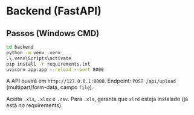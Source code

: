 # Backend (FastAPI)

## Passos (Windows CMD)

```bat
cd backend
python -m venv .venv
.\.venv\Scripts\activate
pip install -r requirements.txt
uvicorn app:app --reload --port 8000
```

A API ouvirá em `http://127.0.0.1:8000`. Endpoint: `POST /api/upload` (multipart/form-data, campo `file`).

Aceita `.xls`, `.xlsx` e `.csv`. Para `.xls`, garanta que `xlrd` esteja instalado (já está no requirements).
